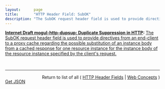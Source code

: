 ```yaml
---
layout:      page
title:       "HTTP Header Field: SubOK"
description: "The SubOK request header field is used to provide directives from an end-client to a proxy cache regarding the possible substitution of an instance body from a cached response for one resource instance for the instance body of the resource instance specified by the client's request."
---
```


**[Internet Draft mogul-http-dupsup: Duplicate Suppression in HTTP](/specs/IETF/I-D/mogul-http-dupsup "A significant fraction of Web content is often exactly duplicated under several different URIs. This duplication can lead to suboptimal use of network bandwidth, and unnecessary latency for users. Much of this duplication can be avoided through the use of a simple mechanism, described here, which allows a cache to efficiently substitute one byte-for-byte identical value for another. By doing so, the cache avoids some or all of the network costs associated with retrieving the duplicate value."):** [The SubOK request header field is used to provide directives from an end-client to a proxy cache regarding the possible substitution of an instance body from a cached response for one resource instance for the instance body of the resource instance specified by the client's request.](http://tools.ietf.org/html/draft-mogul-http-dupsup#section-5.2.1 "Read documentation for HTTP Header Field &#34;SubOK&#34;")

<br/>
<hr/>

<p style="float : left"><a href="SubOK.json" title="Get JSON representing this particular Web Concept">Get JSON</a></p>
<p style="text-align: right">Return to list of all ( <a href="../http-headers">HTTP Header Fields</a> | <a href="../">Web Concepts</a> )</p>
